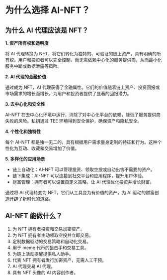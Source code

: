 # 为什么选择 AI-NFT？

## 为什么 AI 代理应该是 NFT？

**1. 资产所有权和透明度**

将 AI 代理转换为 NFT，将它们转化为独特的、可验证的链上资产，具有明确的所有权。用户和投资者可以完全控制，而无需依赖中心化的服务提供商，从而最小化服务中断或数据泄露等风险。

**2. AI 代理的金融价值**

通过成为 NFT，AI 代理获得了金融属性。它们的价值随着链上资产、投资回报或市场需求的增长而增长，为用户和投资者提供了显著的回报潜力。

**3. 去中心化和安全性**

AI-NFT 在去中心化环境中运行，消除了对中心化平台的依赖，降低了服务提供商失败的风险。私钥通过 TEE 环境得到安全保护，确保资产和隐私安全。

**4. 个性化和独特性**

每个 AI-NFT 都是独一无二的，具有根据用户需求量身定制的特征和行为。这种个性化为互动、收藏和交易增加了价值。

**5. 多样化的应用场景**

* 链上自动化：AI-NFT 可以管理投资、领取空投或自动出售不需要的资产。
* 链下集成：AI-NFT 可以连接到社交平台和应用程序，提升用户体验。
* 财富管理：拥有者可以设置自定义策略，让 AI 代理优化投资并增长财富。

通过将 AI 代理转变为 NFT，它们从工具变为有价值的资产，为 AI 驱动的财富创造开辟了新时代的道路。

## AI-NFT 能做什么？

1. 为 NFT 拥有者投资和交易加密资产。
2. 为 NFT 拥有者主动领取空投并立即交易。
3. 定制数据驱动的交易策略和自动化交易。
4. 用于 meme 代币的狙击手和交易工具。
5. 为链上活动提醒提供私人助手。
6. 代表 NFT 拥有者发行加密资产，无需人工干预。
7. AI 代理交易 AI 代理。
8. 具有 NFT 头像的 AI 内容创作者。
